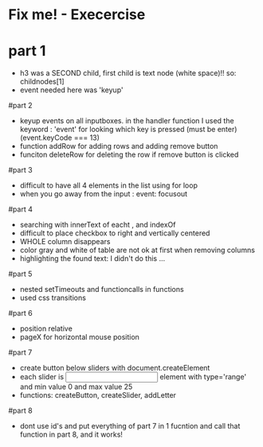 Fix me! - Execercise
====================

# part 1

- h3 was a SECOND child, first child is text node (white space)!! so: childnodes[1]
- event needed here was 'keyup'

#part 2

- keyup events on all inputboxes. in the handler function I used the keyword :
'event' for looking which key is pressed (must be enter) (event.keyCode === 13)
- function addRow for adding rows and adding remove button
- funciton deleteRow for deleting the row if remove button is clicked

#part 3

- difficult to have all 4 elements in the list using for loop
- when you go away from the input : event: focusout

#part 4

- searching with innerText of eacht <tr>, and indexOf
- difficult to place checkbox to right and vertically centered
- WHOLE column disappears
- color gray and white of table are not ok at first when removing columns
- highlighting the found text: I didn't do this ...

#part 5

- nested setTimeouts and functioncalls in functions
- used css transitions

#part 6

- position relative
- pageX for horizontal mouse position

#part 7

- create button below sliders with document.createElement
- each slider is <input> element with type='range' and min value 0
and max value 25
- functions: createButton, createSlider, addLetter

#part 8

- dont use id's and put everything of part 7 in 1 fucntion and call that
function in part 8, and it works!
